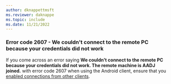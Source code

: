 ```yaml
---
author: dknappettmsft
ms.reviewer: daknappe
ms.topic: include
ms.date: 11/21/2022
---
```


### Error code 2607 - We couldn't connect to the remote PC because your credentials did not work

If you come across an error saying **We couldn't connect to the remote PC because your credentials did not work. The remote machine is AADJ joined.** with error code 2607 when using the Android client, ensure that you [enabled connections from other clients](/entra/identity/devices/howto-vm-sign-in-azure-ad-windows#connect-using-the-other-clients).
